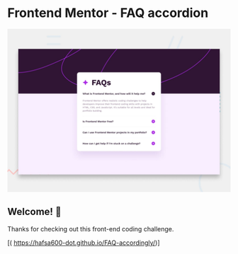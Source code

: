 # Frontend Mentor - FAQ accordion

![Design preview for the FAQ accordion coding challenge](./design/desktop-preview.jpg)

## Welcome! 👋

Thanks for checking out this front-end coding challenge.

[( https://hafsa600-dot.github.io/FAQ-accordingly/)]
